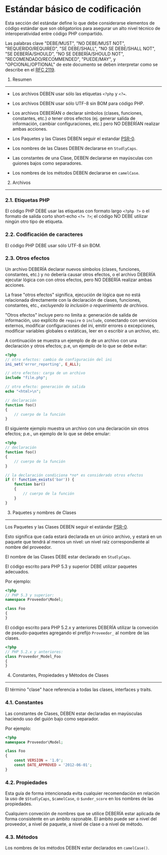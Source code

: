 Estándar básico de codificación
===============================

Esta sección del estándar define lo que debe considerarse elementos de código
estándar que son obligatorios para asegurar un alto nivel técnico de 
interoperatividad entre código PHP compartido.

Las palabras clave "DEBE/MUST", "NO DEBE/MUST NOT", "REQUERIDO/REQUIRED", 
"SE DEBE/SHALL", "NO SE DEBE/SHALL NOT", "SE DEBERÍA/SHOULD", "NO SE DEBERÍA/SHOULD NOT", "RECOMENDADO/RECOMMENDED", "PUEDE/MAY", y "OPCIONAL/OPTIONAL" de este documento
se deben interpretar como se describe en el [RFC 2119][].

[RFC 2119]: http://www.ietf.org/rfc/rfc2119.txt
[PSR-0]: https://github.com/php-fig/fig-standards/blob/master/accepted/PSR-0.md


1. Resumen
----------

- Los archivos DEBEN usar sólo las etiquetas `<?php` y `<?=`.

- Los archivos DEBEN usar sólo UTF-8 sin BOM para código PHP.

- Los archivos DEBERÍAN *o* declarar símbolos (clases, funciones, constantes, etc.)
  *o* tener otros efectos (ej. generar salída de información, cambiar configuraciones, etc.)
  pero NO DEBERÍAN realizar ambas acciones.

- Los Paquetes y las Clases DEBEN seguir el estandar [PSR-0][].

- Los nombres de las Clases DEBEN declararse en `StudlyCaps`.

- Las constantes de una Clase, DEBEN declararse en mayúsculas con guiones bajos como separadores.

- Los nombres de los métodos DEBEN declararse en `camelCase`.


2. Archivos
-----------

### 2.1. Etiquetas PHP

El código PHP DEBE usar las etiquetas con formato largo `<?php ?>` o el formato de salida corto short-echo `<?= ?>`; el código NO DEBE utilizar ningún otro tipo de etiqueta.

### 2.2. Codificación de caracteres

El código PHP DEBE usar sólo UTF-8 sin BOM.

### 2.3. Otros efectos

Un archivo DEBERÍA declarar nuevos símbolos (clases, funciones, constantes,
etc.) y no debería causar otros efectos, o el archivo DEBERÍA ejecutar lógica 
con con otros efectos, pero NO DEBERÍA realizar ambas acciones.

La frase "otros efectos" significa, ejecución de lógica que no está relacionada
directamente con la declaración de clases, funciones, constantes, etc., *excluyendo
la inclusión o requerimiento de archivos*.

"Otros efectos" incluye pero no limita a: generación de salida de información,
uso explícito de `require` o `include`, conectando con servicios externos, modificar configuraciones del ini, emitir errores o excepciones, modificar variables globales o estáticas, leer en o escribir a un archivo, etc.

A continuación se muestra un ejemplo de de un archivo con una declaración y otros efectos;
p.e, un ejemplo de lo que se debe evitar:

```php
<?php
// otro efectos: cambio de configuración del ini
ini_set('error_reporting', E_ALL);

// otro efectos: carga de un archivo
include "file.php";

// otro efecto: generación de salida
echo "<html>\n";

// declaración
function foo()
{
    // cuerpo de la función
}
```

El siguiente ejemplo muestra un archivo con una declaración sin otros efectos; 
p.e., un ejemplo de lo que se debe emular:

```php
<?php
// declaración
function foo()
{
    // cuerpo de la función
}

// la declaración condiciona *no* es considerado otros efectos
if (! function_exists('bar')) {
    function bar()
    {
        // cuerpo de la función
    }
}
```


3. Paquetes y nombres de Clases
-------------------------------

Los Paquetes y las Clases DEBEN seguir el estándar [PSR-0][].

Esto significa que cada estará declarada en un único archivo, y estará en un 
paquete que tendrá al menos un nivel: un nivel raíz correspondiente al nombre
del proveedor.

El nombre de las Clases DEBE estar declarado en `StudlyCaps`.

El código escrito para PHP 5.3 y superior DEBE utilizar paquetes adecuados.

Por ejemplo:

```php
<?php
// PHP 5.3 y superior:
namespace Proveedor\Model;

class Foo
{
}
```

El código escrito para PHP 5.2.x y anteriores DEBERÍA utilizar la conveción de 
pseudo-paquetes agregando el prefijo `Proveedor_` al nombre de las clases.

```php
<?php
// PHP 5.2.x y anteriores:
class Proveedor_Model_Foo
{
}
```

4. Constantes, Propiedades y Métodos de Clases
----------------------------------------------

El término "clase" hace referencia a todas las clases, interfaces y traits.

### 4.1. Constantes

Las constantes de Clases, DEBEN estar declaradas en mayúsculas haciendo uso del 
guión bajo como separador.

Por ejemplo:

```php
<?php
namespace Proveedor\Model;

class Foo
{
    const VERSION = '1.0';
    const DATE_APPROVED = '2012-06-01';
}
```

### 4.2. Propiedades

Esta guía de forma intencionada evita cualquier recomendación en relación la uso
de `$StudlyCaps`, `$camelCase`, o `$under_score` en los nombres de las propiedades.

Cualquiern conveción de nombres que se utilice DEBERÍA estar aplicada de forma 
consistente en un ámbito razonable. El ámbito puede ser a nivel del proveedor, 
a nivel de paquete, a nivel de clase o a nivel de método.

### 4.3. Métodos

Los nombres de los métodos DEBEN estar declarados en `camelCase()`.
